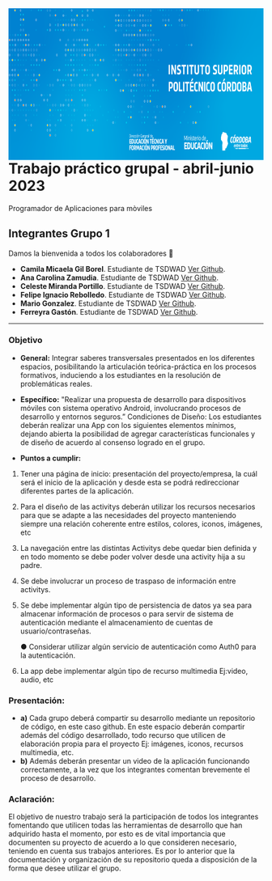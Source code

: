 <img src="https://github.com/mariogonzalezispc/Grupo-5-Evidencia-App/blob/master/imagenes/logo2.png" align="left" height="300">

# Trabajo práctico grupal - abril-junio 2023
Programador de Aplicaciones para mòviles

 

## Integrantes Grupo 1          

Damos la bienvenida a todos los colaboradores 💙

- **Camila Micaela Gil Borel**. Estudiante de TSDWAD [Ver Github]().
- **Ana Carolina Zamudia**. Estudiante de TSDWAD [Ver Github]().
- **Celeste Miranda Portillo**. Estudiante de TSDWAD [Ver Github]().
- **Felipe Ignacio Rebolledo**. Estudiante de TSDWAD [Ver Github](https://github.com/rebofel).
- **Mario Gonzalez**. Estudiante de TSDWAD [Ver Github](https://github.com/mariogonzalezispc).
- **Ferreyra Gastón**. Estudiante de TSDWAD [Ver Github](https://github.com/gastonloco).

---

### Objetivo


- **General:** Integrar saberes transversales presentados en los diferentes espacios,
posibilitando la articulación teórica-práctica en los procesos formativos, induciendo a los
estudiantes en la resolución de problemáticas reales.


- **Específico:** "Realizar una propuesta de desarrollo para dispositivos móviles con sistema
operativo Android, involucrando procesos de desarrollo y entornos seguros.”
Condiciones de Diseño:
Los estudiantes deberán realizar una App con los siguientes elementos mínimos, dejando
abierta la posibilidad de agregar características funcionales y de diseño de acuerdo al
consenso logrado en el grupo.


- **Puntos a cumplir:**

1. Tener una página de inicio: presentación del proyecto/empresa, la cuál será el inicio de la
aplicación y desde esta se podrá redireccionar diferentes partes de la aplicación.

2. Para el diseño de las activitys deberán utilizar los recursos necesarios para que se
adapte a las necesidades del proyecto manteniendo siempre una relación coherente entre
estilos, colores, iconos, imágenes, etc

3. La navegación entre las distintas Activitys debe quedar bien definida y en todo momento
se debe poder volver desde una activity hija a su padre.

4. Se debe involucrar un proceso de traspaso de información entre activitys.

5. Se debe implementar algún tipo de persistencia de datos ya sea para almacenar
información de procesos o para servir de sistema de autenticación mediante el
almacenamiento de cuentas de usuario/contraseñas.

    ● Considerar utilizar algún servicio de autenticación como Auth0 para la autenticación.

6. La app debe implementar algún tipo de recurso multimedia Ej:video, audio, etc


### Presentación:

- **a)** Cada grupo deberá compartir su desarrollo mediante un repositorio de código, en
este caso github. En este espacio deberán compartir además del código
desarrollado, todo recurso que utilicen de elaboración propia para el proyecto
Ej: imágenes, iconos, recursos multimedia, etc.
- **b)** Además deberán presentar un video de la aplicación funcionando correctamente, a
la vez que los integrantes comentan brevemente el proceso de desarrollo.

### Aclaración:

El objetivo de nuestro trabajo será la participación de todos los integrantes fomentando que
utilicen todas las herramientas de desarrollo que han adquirido hasta el momento, por esto
es de vital importancia que documenten su proyecto de acuerdo a lo que consideren
necesario, teniendo en cuenta sus trabajos anteriores.
Es por lo anterior que la documentación y organización de su repositorio queda a
disposición de la forma que desee utilizar el grupo.
